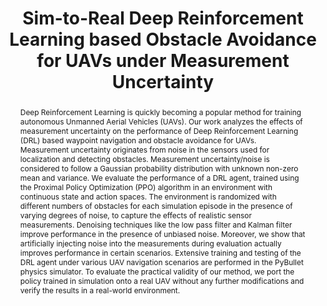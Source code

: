 ---
layout: project-page-new
title: "Sim-to-Real Deep Reinforcement Learning based Obstacle Avoidance for UAVs under Measurement Uncertainty"
authors:
  - name: Bhaskar Joshi*
    sup: 1
  - name: Dhruv kapur*
    sup: 1
  - name: Harikumar Kandath†
    sup: 1
affiliations:
  - name: Robotics Research Center, IIIT Hyderabad, India
    link: https://robotics.iiit.ac.in
    sup: 1
permalink: /publications/2024/Bhaskar_Sim-to-Real/
abstract: "Deep Reinforcement Learning is quickly becoming a popular method for training autonomous Unmanned Aerial Vehicles (UAVs). Our work analyzes the effects of measurement uncertainty on the performance of Deep Reinforcement Learning (DRL) based waypoint navigation and obstacle avoidance for UAVs. Measurement uncertainty originates from noise in the sensors used for localization and detecting obstacles. Measurement uncertainty/noise is considered to follow a Gaussian probability distribution with unknown non-zero mean and variance. We evaluate the performance of a DRL agent, trained using the Proximal Policy Optimization (PPO) algorithm in an environment with continuous state and action spaces. The environment is randomized with different numbers of obstacles for each simulation episode in the presence of varying degrees of noise, to capture the effects of realistic sensor measurements. Denoising techniques like the low pass filter and Kalman filter improve performance in the presence of unbiased noise. Moreover, we show that artificially injecting noise into the measurements during evaluation actually improves performance in certain scenarios. Extensive training and testing of the DRL agent under various UAV navigation scenarios are performed in the PyBullet physics simulator. To evaluate the practical validity of our method, we port the policy trained in simulation onto a real UAV without any further modifications and verify the results in a real-world environment."
#project_page: https://ensemble-of-costs-diffusion.github.io/
paper: https://ieeexplore.ieee.org/stamp/stamp.jsp?arnumber=10553074
#code: https://github.com/vishal-2000/EDMP
#supplement: https://clipgraphs.github.io/static/pdfs/Supplementary.pdf
#video: https://www.youtube.com/watch?v=ITo8rMInatk&feature=youtu.be
#iframe: https://www.youtube.com/embed/ITo8rMInatk
#demo: https://anyloc.github.io/#interactive_demo

---